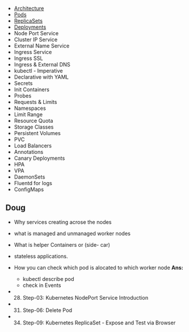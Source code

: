 <p align="center">
    <img src="" />
</p>

- [Architecture](https://github.com/sudheermuthyala/EKS/blob/main/03-Kubernets-Fundamentals/00-Kubernetes-Architecture/README.md#kubernetes---architecture)
- [Pods](https://github.com/sudheermuthyala/EKS/blob/main/03-Kubernets-Fundamentals/01-Pod/README.md#kubernetes---pods)
- [ReplicaSets](https://github.com/sudheermuthyala/EKS/blob/main/03-Kubernets-Fundamentals/02-ReplicaSet/README.md#kubernetes---replicasets)
- [Deployments](https://github.com/sudheermuthyala/EKS/blob/main/03-Kubernets-Fundamentals/03-Deployment/README.md#deployments)
- Node Port Service
- Cluster IP Service
- External Name Service
- Ingress Service
- Ingress SSL
- Ingress & External DNS
- kubectl - Imperative
- Declarative with YAML
- Secrets
- Init Containers
- Probes
- Requests & Limits
- Namespaces
- Limit Range
- Resource Quota
- Storage Classes
- Persistent Volumes
- PVC
- Load Balancers
- Annotations
- Canary Deployments
- HPA
- VPA
- DaemonSets
- Fluentd for logs
- ConfigMaps


## Doug

- Why services creating acrose the nodes
- what is managed and unmanaged worker nodes
- What is helper Containers or (side- car) 
- stateless applications.
- How you can check which pod is alocated to which worker node 
**Ans:**
  - kubectl describe pod <pod-name>
  - check in Events 
  

- 28. Step-03: Kubernetes NodePort Service Introduction
- 31. Step-06: Delete Pod
- 34. Step-09: Kubernetes ReplicaSet - Expose and Test via Browser


